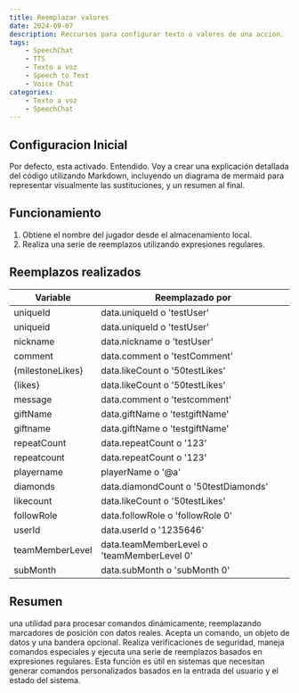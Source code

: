 ```yaml
---
title: Reemplazar valores
date: 2024-09-07
description: Reccursos para configurar texto o valores de una accion.
tags: 
    - SpeechChat
    - TTS
    - Texto a voz
    - Speech to Text
    - Voice Chat
categories:
    - Texto a voz
    - SpeechChat
---
```

## Configuracion Inicial
Por defecto, esta activado.
Entendido. Voy a crear una explicación detallada del código utilizando Markdown, incluyendo un diagrama de mermaid para representar visualmente las sustituciones, y un resumen al final.

## Funcionamiento

1. Obtiene el nombre del jugador desde el almacenamiento local.
2. Realiza una serie de reemplazos utilizando expresiones regulares.

## Reemplazos realizados

| Variable        | Reemplazado por                   |
|-----------------|-----------------------------------|
| uniqueId        | data.uniqueId o 'testUser'        |
| uniqueid        | data.uniqueId o 'testUser'        |
| nickname        | data.nickname o 'testUser'        |
| comment         | data.comment o 'testComment'      |
| {milestoneLikes}| data.likeCount o '50testLikes'    |
| {likes}         | data.likeCount o '50testLikes'    |
| message         | data.comment o 'testcomment'      |
| giftName        | data.giftName o 'testgiftName'    |
| giftname        | data.giftName o 'testgiftName'    |
| repeatCount     | data.repeatCount o '123'          |
| repeatcount     | data.repeatCount o '123'          |
| playername      | playerName o '@a'                 |
| diamonds        | data.diamondCount o '50testDiamonds' |
| likecount       | data.likeCount o '50testLikes'    |
| followRole      | data.followRole o 'followRole 0'  |
| userId          | data.userId o '1235646'           |
| teamMemberLevel | data.teamMemberLevel o 'teamMemberLevel 0' |
| subMonth        | data.subMonth o 'subMonth 0'      |

## Resumen

una utilidad para procesar comandos dinámicamente, reemplazando marcadores de posición con datos reales. Acepta un comando, un objeto de datos y una bandera opcional. Realiza verificaciones de seguridad, maneja comandos especiales y ejecuta una serie de reemplazos basados en expresiones regulares. Esta función es útil en sistemas que necesitan generar comandos personalizados basados en la entrada del usuario y el estado del sistema.
